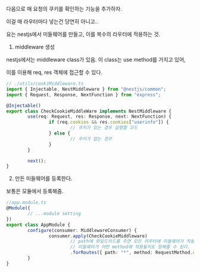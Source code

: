 다음으로 매 요청의 쿠키를 확인하는 기능을 추가하자.

이걸 매 라우터마다 넣는건 당연히 아니고..

요는 nestjs에서 미들웨어를 만들고, 이를 복수의 라우터에 적용하는 것.

1. middleware 생성

nestjs에서는 middleware class가 있음. 이 class는 use method를 가지고 있어,

이를 이용해 req, res 객체에 접근할 수 있다.

```ts
// ./utils/cookiMiddleware.ts
import { Injectable, NestMiddleware } from "@nestjs/common";
import { Request, Response, NextFunction } from "express";

@Injectable()
export class CheckCookieMiddleWare implements NestMiddleware {
        use(req: Request, res: Response, next: NextFunction) {
                if (req.cookies && res.cookies["userinfo"]) {
                        // 쿠키가 있는 경우 실행할 코드
                } else {
                        // 쿠키가 없는 경우
                }
        }

        next();
}
```

2. 만든 미들웨어를 등록한다.

보통은 모듈에서 등록해줌.

```ts
//app.module.ts
@Module({
        // ...module setting
})
export class AppModule {
        configure(consumer: MiddlewareConsumer) {
                consumer.apply(CheckCookieMiddleware)
                        // path에 와일드카드를 주면 모든 라우터에 미들웨어가 적용되며,
                        // 미들웨어가 어떤 method에 적용될지도 정해줄 수 있다.
                        .forRoutes({ path: "*", method: RequestMethod.All });
        }
}
```
